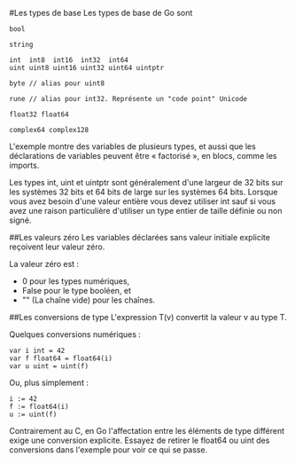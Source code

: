 #Les types de base
Les types de base de Go sont

    bool

    string

    int  int8  int16  int32  int64
    uint uint8 uint16 uint32 uint64 uintptr

    byte // alias pour uint8

    rune // alias pour int32. Représente un "code point" Unicode

    float32 float64

    complex64 complex128
    
L'exemple montre des variables de plusieurs types, et aussi que les déclarations de variables peuvent être « factorisé », en blocs, comme les imports.

Les types int, uint et uintptr sont généralement d'une largeur de 32 bits sur les systèmes 32 bits et 64 bits de large sur les systèmes 64 bits. Lorsque vous avez besoin d'une valeur entière vous devez utiliser int sauf si vous avez une raison particulière d'utiliser un type entier de taille définie ou non signé.

##Les valeurs zéro
Les variables déclarées sans valeur initiale explicite reçoivent leur valeur zéro.

La valeur zéro est :

- 0 pour les types numériques,
- False pour le type booléen, et
- "" (La chaîne vide) pour les chaînes.

##Les conversions de type
L'expression T(v) convertit la valeur v au type T.

Quelques conversions numériques :

    var i int = 42
    var f float64 = float64(i)
    var u uint = uint(f)
Ou, plus simplement :

    i := 42
    f := float64(i)
    u := uint(f)
Contrairement au C, en Go l'affectation entre les éléments de type différent exige une conversion explicite. Essayez de retirer le float64 ou uint des conversions dans l'exemple pour voir ce qui se passe.